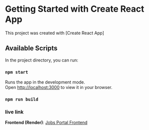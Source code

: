 # Getting Started with Create React App

This project was created with [Create React App]

## Available Scripts

In the project directory, you can run:

### `npm start`

Runs the app in the development mode.\
Open [http://localhost:3000](http://localhost:3000) to view it in your browser.

### `npm run build`
 
### live link

**Frontend (Render)**: [Jobs Portal Frontend](https://job-portal-frontend-ks2f.onrender.com)

